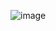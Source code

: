 ![image](https://user-images.githubusercontent.com/59710234/173170744-465ed2ca-bf63-4638-b3bc-bd697136cb2b.png)
